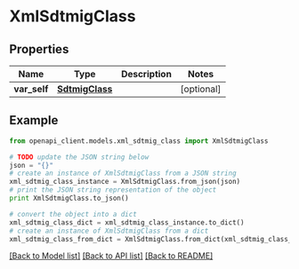 # XmlSdtmigClass


## Properties
Name | Type | Description | Notes
------------ | ------------- | ------------- | -------------
**var_self** | [**SdtmigClass**](SdtmigClass.md) |  | [optional] 

## Example

```python
from openapi_client.models.xml_sdtmig_class import XmlSdtmigClass

# TODO update the JSON string below
json = "{}"
# create an instance of XmlSdtmigClass from a JSON string
xml_sdtmig_class_instance = XmlSdtmigClass.from_json(json)
# print the JSON string representation of the object
print XmlSdtmigClass.to_json()

# convert the object into a dict
xml_sdtmig_class_dict = xml_sdtmig_class_instance.to_dict()
# create an instance of XmlSdtmigClass from a dict
xml_sdtmig_class_from_dict = XmlSdtmigClass.from_dict(xml_sdtmig_class_dict)
```
[[Back to Model list]](../README.md#documentation-for-models) [[Back to API list]](../README.md#documentation-for-api-endpoints) [[Back to README]](../README.md)


